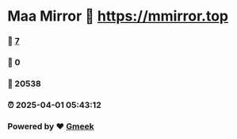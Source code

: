 # Maa Mirror :link: https://mmirror.top 
### :page_facing_up: [7](https://mmirror.top/tag.html) 
### :speech_balloon: 0 
### :hibiscus: 20538 
### :alarm_clock: 2025-04-01 05:43:12 
### Powered by :heart: [Gmeek](https://github.com/Meekdai/Gmeek)
